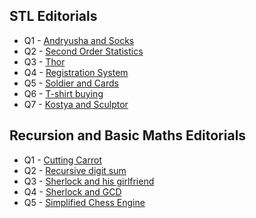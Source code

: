 ## STL Editorials

- Q1 - [Andryusha and Socks](/Basic/editorials/Andryusha-and-Socks.md)
- Q2 - [Second Order Statistics](http://codeforces.com/blog/entry/507) 
- Q3 - [Thor](/Basic/editorials/Thor.md)
- Q4 - [Registration System](/Basic/editorials/Registration-System.md)
- Q5 - [Soldier and Cards](/Basic/editorials/Soldier-and-Cards.md)
- Q6 - [T-shirt buying](/Basic/editorials/T-shirt-buying.md)
- Q7 - [Kostya and Sculptor](/Basic/editorials/Kostya-and-Sculptor.md)

## Recursion and Basic Maths Editorials

- Q1 - [Cutting Carrot](/Basic/editorials/Cutting-Carrot.md)
- Q2 - [Recursive digit sum](/Basic/editorials/Recursive-digit-sum.md)
- Q3 - [Sherlock and his girlfriend](/Basic/editorials/Sherlock-and-his-girlfriend.md)
- Q4 - [Sherlock and GCD](/Basic/editorials/Sherlock-and-GCD.md)
- Q5 - [Simplified Chess Engine](https://www.hackerrank.com/challenges/simplified-chess-engine/editorial)
